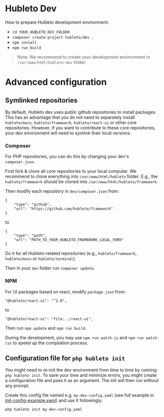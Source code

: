# Hubleto Dev

How to prepare Hubleto development environment:

  * `cd YOUR_HUBLETO_DEV_FOLDER`
  * `composer create-project hubleto/dev .`
  * `npm install`
  * `npm run build`

> Note: We recommend to create your development environment in `/var/www/html/hubleto-dev` folder.

# Advanced configuration

## Symlinked repositories

By default, Hubleto dev uses public github repositories to install packages. This has an advantage
that you do not need to separately install `hubleto/main`, `hubleto/framework`, `hubleto/react-ui` or other core
repositories. However, if you want to contribute to these core repositories, your dev environment will need
to symlink their local versions.

### Composer

For PHP repositories, you can do this by changing your dev's `composer.json`.

First fork & clone all core repositories to your local computer. We recommend to clone everything into `/var/www/html/hubleto` folder.
E.g., the `hubleto/framework` should be cloned into `/var/www/html/hubleto/framework`.

Then modify each repository in `dev/composer.json` from:

```
{
    "type": "github",
    "url": "https://github.com/hubleto/framework"
}
```

to

```
{
    "type": "path",
    "url": "PATH_TO_YOUR_HUBLETO_FRAMEWORK_LOCAL_FORK"
}
```

Do it for all Hubleto-related repositories (e.g., `hubleto/framework`, `hubleto/main` or `hubleto/terminal`).

Then in your `dev` folder run `composer update`.

### NPM

For UI packages based on react, modify `package.json` from:

```
"@hubleto/react-ui": "^1.0",
```

to

```
"@hubleto/react-ui": "file:../react-ui",
```

Then run `npm update` and `npm run build`.

During the development, you may use `npm run watch-js` and `npm run watch-css` to speed up the compilation process.

## Configuration file for `php hubleto init`

You might need to re-init the dev environment from time to time by running `php hubleto init`. To save your time and
minimize errors, you might create a configuration file and pass it as an argument. The init will then run without any prompt.

Create this config file named e.g. `my-dev-config.yaml` (see full example in [init-config-example.yaml](init-config-example.yaml)) and use it followingly:

`php hubleto init my-dev-config.yaml`

